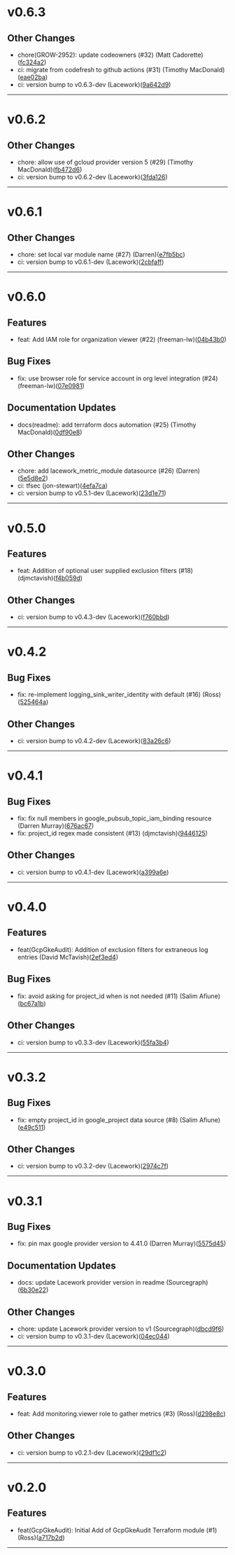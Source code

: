 # v0.6.3

## Other Changes
* chore(GROW-2952): update codeowners (#32) (Matt Cadorette)([fc324a2](https://github.com/lacework/terraform-gcp-gke-audit-log/commit/fc324a27374caf0dc9ebc5487a85cf6a925800ea))
* ci: migrate from codefresh to github actions (#31) (Timothy MacDonald)([eae02ba](https://github.com/lacework/terraform-gcp-gke-audit-log/commit/eae02baccbb9e96d2bb8f89cabee38fa7137e16f))
* ci: version bump to v0.6.3-dev (Lacework)([9a642d9](https://github.com/lacework/terraform-gcp-gke-audit-log/commit/9a642d9468aa07366f04abad7e15ad33e76e4e6e))
---
# v0.6.2

## Other Changes
* chore: allow use of gcloud provider version 5 (#29) (Timothy MacDonald)([fb472d6](https://github.com/lacework/terraform-gcp-gke-audit-log/commit/fb472d601e4737f6493f9fe664bd021a39e85068))
* ci: version bump to v0.6.2-dev (Lacework)([3fda126](https://github.com/lacework/terraform-gcp-gke-audit-log/commit/3fda126afbd80ff99cbfc947ad6c40405223dd74))
---
# v0.6.1

## Other Changes
* chore: set local var module name (#27) (Darren)([e7fb5bc](https://github.com/lacework/terraform-gcp-gke-audit-log/commit/e7fb5bc0e60c378a50661ff83da1a75ac16d64f5))
* ci: version bump to v0.6.1-dev (Lacework)([2cbfaff](https://github.com/lacework/terraform-gcp-gke-audit-log/commit/2cbfaff44634f251c0d9da2b08b3d89a3a81e6a9))
---
# v0.6.0

## Features
* feat: Add IAM role for organization viewer  (#22) (freeman-lw)([04b43b0](https://github.com/lacework/terraform-gcp-gke-audit-log/commit/04b43b03b5dc5f9269958539d2944388fa97846e))
## Bug Fixes
* fix: use browser role for service account in org level integration (#24) (freeman-lw)([07e0981](https://github.com/lacework/terraform-gcp-gke-audit-log/commit/07e0981c0a9a4b785d50bc99b4fd37aaabff12a3))
## Documentation Updates
* docs(readme): add terraform docs automation (#25) (Timothy MacDonald)([0df90e8](https://github.com/lacework/terraform-gcp-gke-audit-log/commit/0df90e8760f05c61dc14570408560681e55bbe23))
## Other Changes
* chore: add lacework_metric_module datasource (#26) (Darren)([5e5d8e2](https://github.com/lacework/terraform-gcp-gke-audit-log/commit/5e5d8e220c720e014c5a48e1f4f915bae32db188))
* ci: tfsec (jon-stewart)([4efa7ca](https://github.com/lacework/terraform-gcp-gke-audit-log/commit/4efa7ca221d1c2adb5dda24fbfdd6fa46125c935))
* ci: version bump to v0.5.1-dev (Lacework)([23d1e71](https://github.com/lacework/terraform-gcp-gke-audit-log/commit/23d1e71f02117f655d7ea3dc40666be4f70cc0e6))
---
# v0.5.0

## Features
* feat: Addition of optional user supplied exclusion filters (#18) (djmctavish)([f4b059d](https://github.com/lacework/terraform-gcp-gke-audit-log/commit/f4b059dc755d29467fd4ca32db160670c13218b4))
## Other Changes
* ci: version bump to v0.4.3-dev (Lacework)([f760bbd](https://github.com/lacework/terraform-gcp-gke-audit-log/commit/f760bbddb1c26dcf757ec469495bcef9fc48267e))
---
# v0.4.2

## Bug Fixes
* fix: re-implement logging_sink_writer_identity with default (#16) (Ross)([525464a](https://github.com/lacework/terraform-gcp-gke-audit-log/commit/525464a671deb28afbc0032e76c987b22cc10e1c))
## Other Changes
* ci: version bump to v0.4.2-dev (Lacework)([83a26c6](https://github.com/lacework/terraform-gcp-gke-audit-log/commit/83a26c6c41289deecff33a4e8714398e310a1871))
---
# v0.4.1

## Bug Fixes
* fix: fix null members in google_pubsub_topic_iam_binding resource (Darren Murray)([676ac67](https://github.com/lacework/terraform-gcp-gke-audit-log/commit/676ac67322f6ded88ada07f8b1734dfc34333816))
* fix: project_id regex made consistent (#13) (djmctavish)([9446125](https://github.com/lacework/terraform-gcp-gke-audit-log/commit/9446125e1e5eb914a265688ef13df4a1410c4d79))
## Other Changes
* ci: version bump to v0.4.1-dev (Lacework)([a399a6e](https://github.com/lacework/terraform-gcp-gke-audit-log/commit/a399a6e8a88553a8495098b4b901e71783efe05c))
---
# v0.4.0

## Features
* feat(GcpGkeAudit): Addition of exclusion filters for extraneous log entries (David McTavish)([2ef3ed4](https://github.com/lacework/terraform-gcp-gke-audit-log/commit/2ef3ed407efc60ca3e31246c8577dcfbd42884de))
## Bug Fixes
* fix: avoid asking for project_id when is not needed (#11) (Salim Afiune)([bc67a1b](https://github.com/lacework/terraform-gcp-gke-audit-log/commit/bc67a1b43c29001e4b29551ca022df69466093bf))
## Other Changes
* ci: version bump to v0.3.3-dev (Lacework)([55fa3b4](https://github.com/lacework/terraform-gcp-gke-audit-log/commit/55fa3b42b5c6b0aa33640004d46fc8913cd11008))
---
# v0.3.2

## Bug Fixes
* fix: empty project_id in google_project data source (#8) (Salim Afiune)([e49c511](https://github.com/lacework/terraform-gcp-gke-audit-log/commit/e49c511ef6442efd83cb4bae35090e92c9529cac))
## Other Changes
* ci: version bump to v0.3.2-dev (Lacework)([2974c7f](https://github.com/lacework/terraform-gcp-gke-audit-log/commit/2974c7f7c03027ea368820fafaca196943edf3c7))
---
# v0.3.1

## Bug Fixes
* fix: pin max google provider version to 4.41.0 (Darren Murray)([5575d45](https://github.com/lacework/terraform-gcp-gke-audit-log/commit/5575d45f15cc5c4f743236a80f4f8d3ffd0012e0))
## Documentation Updates
* docs: update Lacework provider version in readme (Sourcegraph)([6b30e22](https://github.com/lacework/terraform-gcp-gke-audit-log/commit/6b30e2217aa2c6a8faff9521584a5961869fe4cb))
## Other Changes
* chore: update Lacework provider version to v1 (Sourcegraph)([dbcd9f6](https://github.com/lacework/terraform-gcp-gke-audit-log/commit/dbcd9f6f6efabbeeca3c03ccf53eb62132e04f79))
* ci: version bump to v0.3.1-dev (Lacework)([04ec044](https://github.com/lacework/terraform-gcp-gke-audit-log/commit/04ec04441ad7be3fc5aa226c0d8d39984e5d9bab))
---
# v0.3.0

## Features
* feat: Add monitoring.viewer role to gather metrics (#3) (Ross)([d298e8c](https://github.com/lacework/terraform-gcp-gke-audit-log/commit/d298e8cd80c4f9664c829000246cdb4d853337a1))
## Other Changes
* ci: version bump to v0.2.1-dev (Lacework)([29df1c2](https://github.com/lacework/terraform-gcp-gke-audit-log/commit/29df1c28e1de56aacb2839043bfcf64d83c17457))
---
# v0.2.0

## Features
* feat(GcpGkeAudit): Initial Add of GcpGkeAudit Terraform module (#1) (Ross)([a717b2d](https://github.com/lacework/terraform-gcp-gke-audit-log/commit/a717b2dd20ed78775dc7888f31d2ff1322ac7f9b))
---
